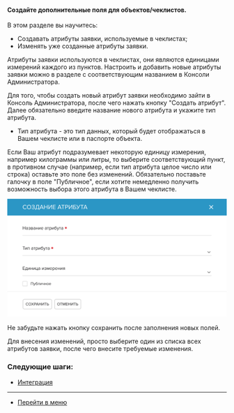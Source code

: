 #### Создайте дополнительные поля для объектов/чеклистов.
В этом разделе вы научитесь:
- Создавать атрибуты заявки, используемые в чеклистах;
- Изменять уже созданные атрибуты заявки.

Атрибуты заявки используются в чеклистах, они являются единицами измерений каждого из пунктов. Настроить и добавить новые атрибуты заявки можно в разделе с соответствующим названием в Консоли Администратора.

Для того, чтобы создать новый атрибут заявки необходимо зайти в Консоль Администратора, после чего нажать кнопку "Создать атрибут".
Далее обязательно введите название нового атрибута и укажите тип атрибута.
- Тип атрибута - это тип данных, который будет отображаться в Вашем чеклисте или в паспорте объекта.

Если Ваш атрибут подразумевает некоторую единицу измерения, например килограммы или литры, то выберите соответствующий пункт, в противном случае (например, если тип атрибута целое число или строка) оставьте это поле без изменений.
Обязательно поставьте галочку в поле "Публичное", если хотите немедленно получить возможность выбора этого атрибута в Вашем чеклисте.

![tickatt1](/attachments/images/FAQ/ADMIN/TicketAttribute/tickatt1.png)

Не забудьте нажать кнопку сохранить после заполнения новых полей.

Для внесения изменений, просто выберите один из списка всех атрибутов заявки, после чего внесите требуемые изменения.


### Следующие шаги:
- [Интеграция](./Integration.md)


____
- [Перейти в меню](http://wiki.hubex.ru)
